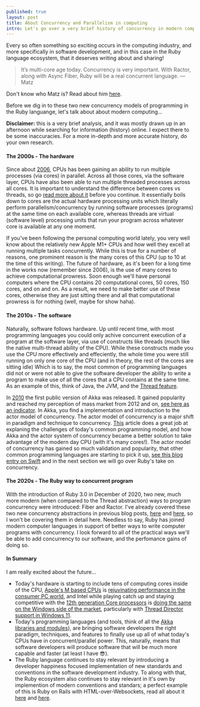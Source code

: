 ```yaml
---
published: true
layout: post
title: About Concurrency and Parallelism in computing
intro: Let's go over a very brief history of concurrency in modern computers (consumer PCs), and the Ruby language's take on it 
---
```


Every so often something so exciting occurs in the computing industry, and more specifically in software development, and in this case in the Ruby language ecosystem, that it deserves writing about and sharing!

> It’s multi-core age today. Concurrency is very important. With Ractor, along with Async Fiber, Ruby will be a real concurrent language. — Matz

Don't know who Matz is? Read about him [here](https://en.wikipedia.org/wiki/Yukihiro_Matsumoto).

Before we dig in to these two new concurrency models of programming in the Ruby languange, let's talk about about modern computing...

**Disclaimer:** this is a very brief analysis, and it was mostly drawn up in an afternoon while searching for information (history) online. I expect there to be some inaccuracies. For a more in-depth and more accurate history, do your own research.

#### The 2000s - The hardware
Since about [2006][1], CPUs has been gaining an ability to run multiple processes (via cores) in parallel. Across all those cores, via the software layer, CPUs have also been able to run multiple threaded processes across all cores. It is important to understand the difference between cores vs threads, so go [read more about it][2] before you continue. It essentially boils down to cores are the actual hardware processing units which literally perform parallelism/concurrency by running software processes (programs) at the same time on each available core, whereas threads are virtual (software level) processing units that run your program across whatever core is available at any one moment.

If you've been following the personal computing world lately, you very well know about the relatively new Apple M1+ CPUs and how well they excell at running multiple tasks concurrently. While this is true for a number of reasons, one prominent reason is the many cores of this CPU (up to 10 at the time of this writing). The future of hardware, as it's been for a long time in the works now (remember since 2006), is the use of many cores to achieve computational prowress. Soon enough we'll have personal computers where the CPU contains 20 computational cores, 50 cores, 150 cores, and on and on. As a result, we need to make better use of these cores, otherwise they are just sitting there and all that computational prowress is for nothing (well, maybe for show haha).
 
#### The 2010s - The software
Naturally, software follows hardware. Up until recent time, with most programming languages you could only achive concurrent execution of a program at the software layer, via use of constructs like threads (much like the native multi-thread ability of the CPU). While these constructs made you use the CPU more effectively and effeciently, the whole time you were still running on only one core of the CPU (and in theory, the rest of the cores are sitting idle) Which is to say, the most common of programming languages did not or were not able to give the software developer the ability to write a program to make use of all the cores that a CPU contains at the same time. As an example of this, think of Java, the JVM, and the [Thread feature][3].

In [2010][4] the first public version of Akka was released. It gained popularity and reached my perception of mass market from 2012 and on, [see here as an indicator][5]. In Akka, you find a implementation and introduction to the actor model of concurrency. The actor model of concurrency is a major shift in paradigm and technique to concurrency. [This][6] article does a great job at explaning the challenges of today's common programming model, and how Akka and the actor system of concurrency became a better solution to take advantage of the modern day CPU (with it's many cores!). The actor model of concurrency has gained so much validation and popularity, that other common programming languages are starting to pick it up, [see this blog entry on Swift][7] and in the next section we will go over Ruby's take on concurrency.

#### The 2020s - The Ruby way to concurrent program
With the introduction of Ruby 3.0 in December of 2020, two new, much more modern (when compared to the Thread abstraction) ways to program concurrency were introduced: Fiber and Ractor. I've already covered these two new concurrency abstractions in previous blog posts, [here](/light-weight-concurrency-the-ruby-way) and [here](/heavy-weight-concurrency-the-ruby-way), so I won't be covering them in detail here. Needless to say, Ruby has joined modern computer languages in support of better ways to write computer programs with concurrency. I look forward to all of the practical ways we'll be able to add concurrency to our software, and the perfomance gains of doing so.

#### In Summary
I am really excited about the future...
- Today's hardware is starting to include tens of computing cores inside of the CPU, [Apple's M based CPUs][8] is [rejuvinating performance in the consumer PC world][9], and Intel while playing catch up and staying competitive with the [12th generation Core processors][10] is [doing the same on the Windows side of the market][11], particularly with [Thread Director support in Windows 11][12].
- Today's programming languages (and tools, think of all the [Akka libraries and modules][13]), are bringing software developers the right paradigm, techniques, and features to finally use up all of what today's CPUs have in concurrent/parallel power. This, naturally, means that software developers will produce software that will be much more capable and faster (at least I have 😎).
- The Ruby language continues to stay relevant by introducing a developer happiness focused implementation of new standards and conventions in the software development industry. To along with that, the Ruby ecosystem also continues to stay relevant in it's own by implemention of modern conventions and standars; a perfect example of this is Ruby on Rails with HTML-over-Websockets, read all about it [here][14] and [here][15].

[1]:    https://en.wikipedia.org/wiki/Intel_Core_(microarchitecture)
[2]:    https://www.guru99.com/cpu-core-multicore-thread.html#10
[3]:    https://en.wikipedia.org/wiki/Java_concurrency#Processes_and_threads
[4]:    https://en.wikipedia.org/wiki/Akka_(toolkit)#History
[5]:    https://github.com/akka/akka/graphs/contributors
[6]:    https://doc.akka.io/docs/akka/current/typed/guide/actors-motivation.html
[7]:    https://www.swift.org/blog/distributed-actors/
[8]:    https://www.apple.com/macbook-pro-14-and-16/
[9]:    https://arstechnica.com/gadgets/2021/10/2021-macbook-pro-review-yep-its-what-youve-been-waiting-for/5/
[10]:   https://www.intel.com/content/www/us/en/products/docs/processors/core/12th-gen-core-desktop-brief.html
[11]:   https://arstechnica.com/gadgets/2021/10/intels-12th-gen-alder-lake-cpus-will-try-to-make-up-for-rocket-lakes-stumbles/
[12]:   https://www.youtube.com/watch?v=h4ENatPLsro
[13]:   https://doc.akka.io/docs/akka/current/typed/guide/modules.html
[14]:   https://dev.to/julianrubisch/twitter-clone-with-stimulusreflex-gone-hybrid-native-app-17fm
[15]:   https://alistapart.com/article/the-future-of-web-software-is-html-over-websockets/?utm_source=feedburner&utm_medium=feed&utm_campaign=Feed3A+thechangelog+28The+Changelog29